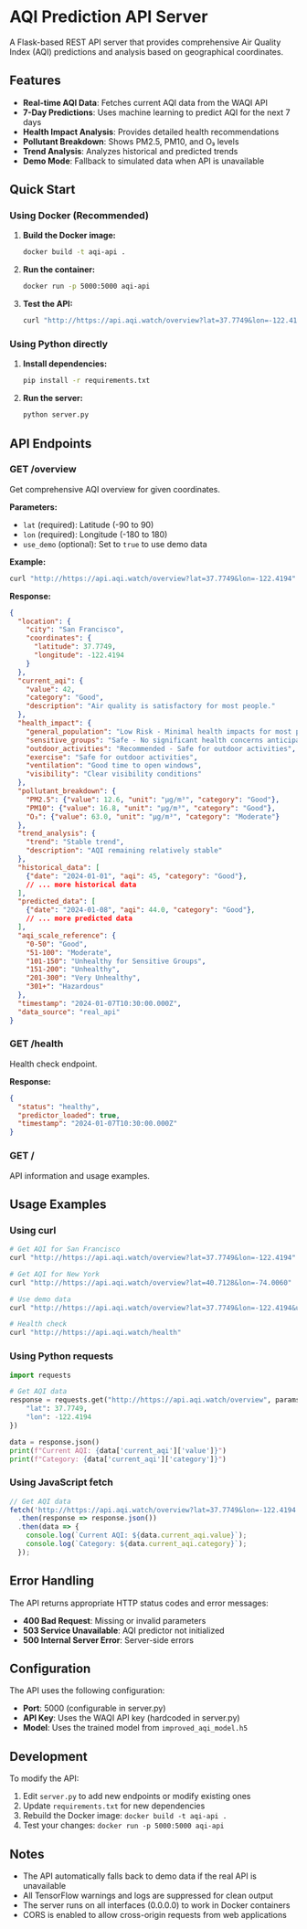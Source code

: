 # AQI Prediction API Server

A Flask-based REST API server that provides comprehensive Air Quality Index (AQI) predictions and analysis based on geographical coordinates.

## Features

- **Real-time AQI Data**: Fetches current AQI data from the WAQI API
- **7-Day Predictions**: Uses machine learning to predict AQI for the next 7 days
- **Health Impact Analysis**: Provides detailed health recommendations
- **Pollutant Breakdown**: Shows PM2.5, PM10, and O₃ levels
- **Trend Analysis**: Analyzes historical and predicted trends
- **Demo Mode**: Fallback to simulated data when API is unavailable

## Quick Start

### Using Docker (Recommended)

1. **Build the Docker image:**
   ```bash
   docker build -t aqi-api .
   ```

2. **Run the container:**
   ```bash
   docker run -p 5000:5000 aqi-api
   ```

3. **Test the API:**
   ```bash
   curl "http://https://api.aqi.watch/overview?lat=37.7749&lon=-122.4194"
   ```

### Using Python directly

1. **Install dependencies:**
   ```bash
   pip install -r requirements.txt
   ```

2. **Run the server:**
   ```bash
   python server.py
   ```

## API Endpoints

### GET /overview
Get comprehensive AQI overview for given coordinates.

**Parameters:**
- `lat` (required): Latitude (-90 to 90)
- `lon` (required): Longitude (-180 to 180)
- `use_demo` (optional): Set to `true` to use demo data

**Example:**
```bash
curl "http://https://api.aqi.watch/overview?lat=37.7749&lon=-122.4194"
```

**Response:**
```json
{
  "location": {
    "city": "San Francisco",
    "coordinates": {
      "latitude": 37.7749,
      "longitude": -122.4194
    }
  },
  "current_aqi": {
    "value": 42,
    "category": "Good",
    "description": "Air quality is satisfactory for most people."
  },
  "health_impact": {
    "general_population": "Low Risk - Minimal health impacts for most people",
    "sensitive_groups": "Safe - No significant health concerns anticipated",
    "outdoor_activities": "Recommended - Safe for outdoor activities",
    "exercise": "Safe for outdoor activities",
    "ventilation": "Good time to open windows",
    "visibility": "Clear visibility conditions"
  },
  "pollutant_breakdown": {
    "PM2.5": {"value": 12.6, "unit": "μg/m³", "category": "Good"},
    "PM10": {"value": 16.8, "unit": "μg/m³", "category": "Good"},
    "O₃": {"value": 63.0, "unit": "μg/m³", "category": "Moderate"}
  },
  "trend_analysis": {
    "trend": "Stable trend",
    "description": "AQI remaining relatively stable"
  },
  "historical_data": [
    {"date": "2024-01-01", "aqi": 45, "category": "Good"},
    // ... more historical data
  ],
  "predicted_data": [
    {"date": "2024-01-08", "aqi": 44.0, "category": "Good"},
    // ... more predicted data
  ],
  "aqi_scale_reference": {
    "0-50": "Good",
    "51-100": "Moderate",
    "101-150": "Unhealthy for Sensitive Groups",
    "151-200": "Unhealthy",
    "201-300": "Very Unhealthy",
    "301+": "Hazardous"
  },
  "timestamp": "2024-01-07T10:30:00.000Z",
  "data_source": "real_api"
}
```

### GET /health
Health check endpoint.

**Response:**
```json
{
  "status": "healthy",
  "predictor_loaded": true,
  "timestamp": "2024-01-07T10:30:00.000Z"
}
```

### GET /
API information and usage examples.

## Usage Examples

### Using curl

```bash
# Get AQI for San Francisco
curl "http://https://api.aqi.watch/overview?lat=37.7749&lon=-122.4194"

# Get AQI for New York
curl "http://https://api.aqi.watch/overview?lat=40.7128&lon=-74.0060"

# Use demo data
curl "http://https://api.aqi.watch/overview?lat=37.7749&lon=-122.4194&use_demo=true"

# Health check
curl "http://https://api.aqi.watch/health"
```

### Using Python requests

```python
import requests

# Get AQI data
response = requests.get("http://https://api.aqi.watch/overview", params={
    "lat": 37.7749,
    "lon": -122.4194
})

data = response.json()
print(f"Current AQI: {data['current_aqi']['value']}")
print(f"Category: {data['current_aqi']['category']}")
```

### Using JavaScript fetch

```javascript
// Get AQI data
fetch('http://https://api.aqi.watch/overview?lat=37.7749&lon=-122.4194')
  .then(response => response.json())
  .then(data => {
    console.log(`Current AQI: ${data.current_aqi.value}`);
    console.log(`Category: ${data.current_aqi.category}`);
  });
```

## Error Handling

The API returns appropriate HTTP status codes and error messages:

- **400 Bad Request**: Missing or invalid parameters
- **503 Service Unavailable**: AQI predictor not initialized
- **500 Internal Server Error**: Server-side errors

## Configuration

The API uses the following configuration:
- **Port**: 5000 (configurable in server.py)
- **API Key**: Uses the WAQI API key (hardcoded in server.py)
- **Model**: Uses the trained model from `improved_aqi_model.h5`

## Development

To modify the API:

1. Edit `server.py` to add new endpoints or modify existing ones
2. Update `requirements.txt` for new dependencies
3. Rebuild the Docker image: `docker build -t aqi-api .`
4. Test your changes: `docker run -p 5000:5000 aqi-api`

## Notes

- The API automatically falls back to demo data if the real API is unavailable
- All TensorFlow warnings and logs are suppressed for clean output
- The server runs on all interfaces (0.0.0.0) to work in Docker containers
- CORS is enabled to allow cross-origin requests from web applications